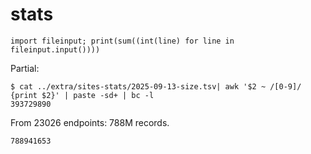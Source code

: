 # stats

```
import fileinput; print(sum((int(line) for line in fileinput.input())))
```

Partial:

```
$ cat ../extra/sites-stats/2025-09-13-size.tsv| awk '$2 ~ /[0-9]/ {print $2}' | paste -sd+ | bc -l
393729890
```

From 23026 endpoints: 788M records.

```
788941653
```
